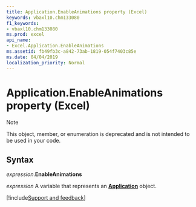 ```yaml
---
title: Application.EnableAnimations property (Excel)
keywords: vbaxl10.chm133080
f1_keywords:
- vbaxl10.chm133080
ms.prod: excel
api_name:
- Excel.Application.EnableAnimations
ms.assetid: fb49fb3c-a842-73ab-1819-054f7403c85e
ms.date: 04/04/2019
localization_priority: Normal
---
```



# Application.EnableAnimations property (Excel)

> [!NOTE] 
> This object, member, or enumeration is deprecated and is not intended to be used in your code.


## Syntax

_expression_.**EnableAnimations**

_expression_ A variable that represents an **[Application](Excel.Application(object).md)** object.




[!include[Support and feedback](~/includes/feedback-boilerplate.md)]